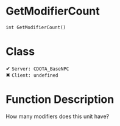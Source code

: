 # GetModifierCount
```
int GetModifierCount()
```
# Class
✔ `Server: CDOTA_BaseNPC`  
✖ `Client: undefined`  

# Function Description
How many modifiers does this unit have?
